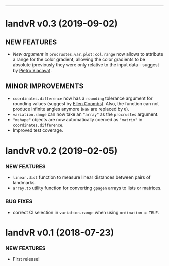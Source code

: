 ----
<!-- * 2017/10/18 - v1.0 *got you covered*  -->

<!-- 
dispRity 0.2.0 (2016-04-01)
=========================

### NEW FEATURES

  * Blabla

### MINOR IMPROVEMENTS

  * Blabla

### BUG FIXES

  * Blabla

### DEPRECATED AND DEFUNCT

  * Blabla
 -->

landvR v0.3 (2019-09-02)
=========================

## NEW FEATURES

 * *New argument* in `procrustes.var.plot`: `col.range` now allows to attribute a range for the color gradient, allowing the color gradients to be absolute (previously they were only relative to the input data - suggest by [Pietro Viacava](https://github.com/pietroviama)).

## MINOR IMPROVEMENTS

 * `coordinates.difference` now has a `rounding` tolerance argument for rounding values (suggest by [Ellen Coombs](https://twitter.com/EllenCoombs)). Also, the function can not produce infinite angles anymore (`NaN` are replaced by `0`).
 * `variation.range` can now take an `"array"` as the `procrustes` argument.
 * `"mshape"` objects are now automatically coerced as `"matrix"` in `coordinates.difference`.
 * Improved test coverage.


landvR v0.2 (2019-02-05)
=========================

### NEW FEATURES

  * `linear.dist` function to measure linear distances between pairs of landmarks.
  * `array.to` utility function for converting `gpagen` arrays to lists or matrices.

### BUG FIXES

  * correct CI selection in `variation.range` when using `ordination = TRUE`.


landvR v0.1 (2018-07-23)
=========================

### NEW FEATURES

  * First release!
